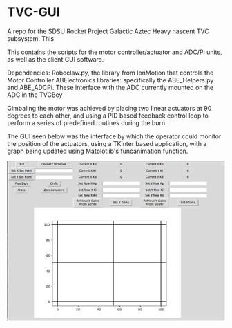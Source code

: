# TVC-GUI
A repo for the SDSU Rocket Project Galactic Aztec Heavy nascent TVC subsystem. This 

This contains the scripts for the motor controller/actuator and ADC/Pi units, as well as the client GUI software. 

Dependencies: 
Roboclaw.py, the library from IonMotion that controls the Motor Controller
ABElectronics libraries: specifically the ABE_Helpers.py and ABE_ADCPi. These interface with the ADC currently mounted on the ADC in the TVCBey

Gimbaling the motor was achieved by placing two linear actuators at 90 degrees to each other, and using a PID based feedback control loop to perform a series of predefined routines during the burn. 

The GUI seen below was the interface by which the operator could monitor the position of the actuators, using a TKinter based application, with a graph being updated using Matplotlib's funcanimation function. 

![TVC GUI](/Documentation/TVC_GUI.png?raw=True)

